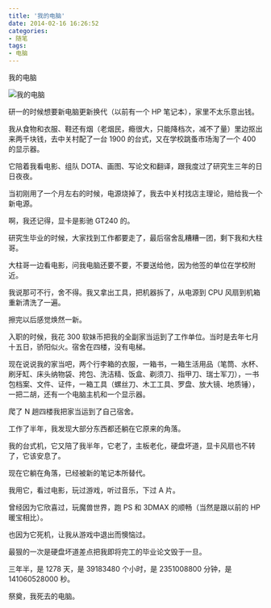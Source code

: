 ```yaml
---
title: '我的电脑'
date: 2014-02-16 16:26:52
categories:
- 随笔
tags:
- 电脑
---
```


我的电脑

<!-- more -->

![我的电脑](/post-images/wo-de-dian-nao.jpg)

研一的时候想要新电脑更新换代（以前有一个 HP 笔记本），家里不太乐意出钱。

我从食物和衣服、鞋还有烟（老烟民，瘾很大，只能降档次，减不了量）里边抠出来两千块钱，去中关村配了一台 1900 的台式，又在学校跳蚤市场淘了一个 400 的显示器。

它陪着我看电影、组队 DOTA、画图、写论文和翻译，跟我度过了研究生三年的日日夜夜。

当初刚用了一个月左右的时候，电源烧掉了，我去中关村找店主理论，赔给我一个新电源。

啊，我还记得，显卡是影驰 GT240 的。

研究生毕业的时候，大家找到工作都要走了，最后宿舍乱糟糟一团，剩下我和大柱哥。

大柱哥一边看电影，问我电脑还要不要，不要送给他，因为他签的单位在学校附近。

我说那可不行，舍不得。我又拿出工具，把机器拆了，从电源到 CPU 风扇到机箱重新清洗了一遍。

擦完以后感觉焕然一新。

入职的时候，我花 300 软妹币把我的全副家当运到了工作单位。当时是去年七月十五日，骄阳似火。宿舍在四楼，没有电梯。

现在说说我的家当吧，两个行李箱的衣服，一箱书，一箱生活用品（笔筒、水杯、刷牙缸、床头纳物袋、挎包、洗洁精、饭盒、剃须刀、指甲刀、瑞士军刀），一书包档案、文件、证件，一箱工具（螺丝刀、木工工具、罗盘、放大镜、地质锤），一把二胡，还有一个电脑主机和一个显示器。

爬了 N 趟四楼我把家当运到了自己宿舍。

工作了半年，我发现大部分东西都还躺在它原来的角落。

我的台式机，它又陪了我半年，它老了，主板老化，硬盘坏道，显卡风扇也不转了，它该安息了。

现在它躺在角落，已经被新的笔记本所替代。

我用它，看过电影，玩过游戏，听过音乐，下过 A 片。

曾经因为它欣喜过，玩魔兽世界，跑 PS 和 3DMAX 的顺畅（当然是跟以前的 HP 暖宝相比）。

也因为它死机，让我从游戏中退出而懊恼过。

最狠的一次是硬盘坏道差点把我即将完工的毕业论文毁于一旦。

三年半，是 1278 天，是 39183480 个小时，是 2351008800 分钟，是 141060528000 秒。

祭奠，我死去的电脑。
